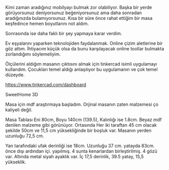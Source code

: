 Kimi zaman aradığınız mobilyayı bulmak zor olabiliyor. Başka bir yerde görüyorsunuz deniyorsunuz beğeniyorsunuz ama daha sonradan aradığınızda bulamıyorsunuz. 
Kısa bir süre önce rahat ettiğim bir masa keşfedince hemen boyutlarını not aldım.

Sonrasında ise daha faklı bir şey yapmaya karar verdim. 

Ev eşyalarını yaparken teknolojiden faydalanmak.
Online çizim aletlerine bir göz attım. İhtiyacım küçük olsa da bunu karşılayacak online toollar bulmakta zorlandığımı söylemeliyim.

Ölçülerini aldığım masanın çıktısını almak için tinkercad isimli uygulamayı kullandım. Çocukları temel aldığı anlaşılıyor bu uygulamanın ve çok temel düzeyde.

https://www.tinkercad.com/dashboard



SweetHome 3D

Masa için mdf araştırmaya başladım. Orjinal masanın zaten malzemesi ço kaliyeli değil.

Masa Tablası Eni 80cm, Boyu 140cm (139.5), Kalınlığı ise 1.8cm. Beyaz mdf denilen malzeme gibi görünüyor. Ortasında Her iki taraftan 45 cm olacak şekilde 50cm ve 11,5 cm yüksekliğinde bir boşluk var. Masanın yerden uzunluğu 72,5 cm. 

Yan tarafındaki ufak derinliği ise 18cm. Uzunluğu 37 cm. yatayda 83cm. önce dışı ardından içi. yapılmış. 4 sunta kenarlardan birleştirilmiş. 
4 gözü var. Altında metal siyah ayaklık var. İç 17,5 derinlik, 39.5 yatay, 15,5 yükseklik. 

